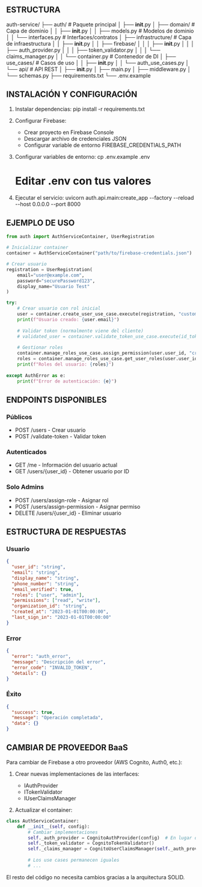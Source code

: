 ## ESTRUCTURA
auth-service/
├── auth/                    # Paquete principal
│   ├── __init__.py
│   ├── domain/                      # Capa de dominio
│   │   ├── __init__.py
│   │   ├── models.py                # Modelos de dominio
│   │   └── interfaces.py            # Interfaces/contratos
│   ├── infrastructure/              # Capa de infraestructura
│   │   ├── __init__.py
│   │   ├── firebase/
│   │   │   ├── __init__.py
│   │   │   ├── auth_provider.py
│   │   │   ├── token_validator.py
│   │   │   └── claims_manager.py
│   │   └── container.py             # Contenedor de DI
│   ├── use_cases/                   # Casos de uso
│   │   ├── __init__.py
│   │   └── auth_use_cases.py
│   └── api/                         # API REST
│       ├── __init__.py
│       ├── main.py
│       ├── middleware.py
│       └── schemas.py
├── requirements.txt
└── .env.example

## INSTALACIÓN Y CONFIGURACIÓN

1. Instalar dependencias:
   pip install -r requirements.txt

2. Configurar Firebase:
   - Crear proyecto en Firebase Console
   - Descargar archivo de credenciales JSON
   - Configurar variable de entorno FIREBASE_CREDENTIALS_PATH

3. Configurar variables de entorno:
   cp .env.example .env
   # Editar .env con tus valores

4. Ejecutar el servicio:
   uvicorn auth.api.main:create_app --factory --reload --host 0.0.0.0 --port 8000

## EJEMPLO DE USO

```python
from auth import AuthServiceContainer, UserRegistration

# Inicializar container
container = AuthServiceContainer("path/to/firebase-credentials.json")

# Crear usuario
registration = UserRegistration(
    email="user@example.com",
    password="securePassword123",
    display_name="Usuario Test"
)

try:
    # Crear usuario con rol inicial
    user = container.create_user_use_case.execute(registration, "customer")
    print(f"Usuario creado: {user.email}")
    
    # Validar token (normalmente viene del cliente)
    # validated_user = container.validate_token_use_case.execute(id_token)
    
    # Gestionar roles
    container.manage_roles_use_case.assign_permission(user.user_id, "create_reservation")
    roles = container.manage_roles_use_case.get_user_roles(user.user_id)
    print(f"Roles del usuario: {roles}")
    
except AuthError as e:
    print(f"Error de autenticación: {e}")
```

## ENDPOINTS DISPONIBLES

### Públicos
- POST /users - Crear usuario
- POST /validate-token - Validar token

### Autenticados
- GET /me - Información del usuario actual
- GET /users/{user_id} - Obtener usuario por ID

### Solo Admins
- POST /users/assign-role - Asignar rol
- POST /users/assign-permission - Asignar permiso
- DELETE /users/{user_id} - Eliminar usuario

## ESTRUCTURA DE RESPUESTAS

### Usuario
```json
{
  "user_id": "string",
  "email": "string",
  "display_name": "string",
  "phone_number": "string",
  "email_verified": true,
  "roles": ["user", "admin"],
  "permissions": ["read", "write"],
  "organization_id": "string",
  "created_at": "2023-01-01T00:00:00",
  "last_sign_in": "2023-01-01T00:00:00"
}
```

### Error
```json
{
  "error": "auth_error",
  "message": "Descripción del error",
  "error_code": "INVALID_TOKEN",
  "details": {}
}
```

### Éxito
```json
{
  "success": true,
  "message": "Operación completada",
  "data": {}
}
```

## CAMBIAR DE PROVEEDOR BaaS

Para cambiar de Firebase a otro proveedor (AWS Cognito, Auth0, etc.):

1. Crear nuevas implementaciones de las interfaces:
   - IAuthProvider
   - ITokenValidator  
   - IUserClaimsManager

2. Actualizar el container:
```python
class AuthServiceContainer:
    def __init__(self, config):
        # Cambiar implementaciones
        self._auth_provider = CognitoAuthProvider(config)  # En lugar de Firebase
        self._token_validator = CognitoTokenValidator()
        self._claims_manager = CognitoUserClaimsManager(self._auth_provider)
        
        # Los use cases permanecen iguales
        # ...
```

El resto del código no necesita cambios gracias a la arquitectura SOLID.